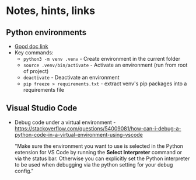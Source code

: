 # Notes, hints, links



## Python environments

- [Good doc link](https://packaging.python.org/en/latest/guides/installing-using-pip-and-virtual-environments/)
- Key commands:
  -  `python3 -m venv .venv` - Create environment in the current folder 
  -  `source .venv/bin/activate` - Activate an environment (run from root of project)
  - `deactivate` - Deactivate an environment
  - `pip freeze > requirements.txt` - extract venv's pip packages into a requirements file

## Visual Studio Code

- Debug code under a virtual environment - https://stackoverflow.com/questions/54009081/how-can-i-debug-a-python-code-in-a-virtual-environment-using-vscode

  "Make sure the environment you want to use is selected in the Python extension for VS Code by running the **Select Interpreter** command or via the status bar. Otherwise you can explicitly set the Python interpreter to be used when debugging via the python setting for your debug config."



